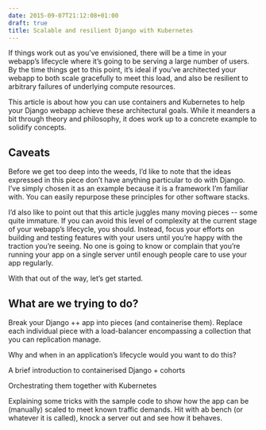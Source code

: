 ```yaml
---
date: 2015-09-07T21:12:08+01:00
draft: true
title: Scalable and resilient Django with Kubernetes
---
```


If things work out as you’ve envisioned, there will be a time in your
webapp’s lifecycle where it’s going to be serving a large number of
users. By the time things get to this point, it’s ideal if you’ve
architected your webapp to both scale gracefully to meet this load,
and also be resilient to arbitrary failures of underlying compute
resources.

This article is about how you can use containers and Kubernetes to
help your Django webapp achieve these architectural goals. While it
meanders a bit through theory and philosophy, it does work up to a
concrete example to solidify concepts.

## Caveats

Before we get too deep into the weeds, I’d like to note that the ideas
expressed in this piece don’t have anything particular to do with
Django. I’ve simply chosen it as an example because it is a framework
I’m familiar with. You can easily repurpose these principles for other
software stacks.

I’d also like to point out that this article juggles many moving
pieces --  some quite immature. If you can avoid this level of
complexity at the current stage of your webapp’s lifecycle, you
should. Instead, focus your efforts on building and testing features
with your users until you’re happy with the traction you’re seeing. No
one is going to know or complain that you’re running your app on a
single server until enough people care to use your app regularly.

With that out of the way, let’s get started.

## What are we trying to do?

Break your Django ++ app into pieces (and containerise them). Replace
each individual piece with a load-balancer encompassing a collection
that you can replication manage.

Why and when in an application’s lifecycle would you want to do this?

A brief introduction to containerised Django + cohorts

Orchestrating them together with Kubernetes

Explaining some tricks with the sample code to show how the app can be
(manually) scaled to meet known traffic demands. Hit with ab bench (or
whatever it is called), knock a server out and see how it behaves.
